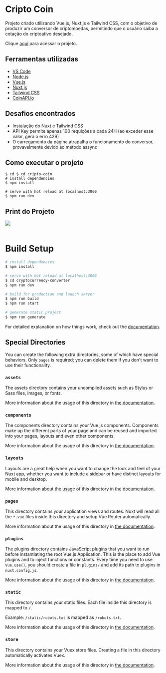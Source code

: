 <!-- @format -->

# Cripto Coin

Projeto criado utilizando Vue.js, Nuxt.js e Tailwind CSS, com o objetivo de produzir um conversor de criptomoedas, permitindo que o usuário saiba a cotação do criptoativo desejado.

Clique <a href="https://cryptor-converter.netlify.app/">aqui</a> para acessar o projeto.


## Ferramentas utilizadas

- <a href="https://code.visualstudio.com/">VS Code</a>
- <a href="https://nodejs.org/en/">Node.js</a>
- <a href="https://vuejs.org/">Vue.js</a>
- <a href="https://nuxtjs.org/">Nuxt.js</a>
- <a href="https://tailwindcss.com/">Tailwind CSS</a>
- <a href="https://www.coinapi.io/">CoinAPI.io</a>

## Desafios encontrados

- Instalação do Nuxt e Tailwind CSS
- API Key permite apenas 100 requições a cada 24H (ao exceder esse valor, gera o erro 429)
- O carregamento da página atrapalha o funcionamento do conversor, provavelmente devido ao método assync

## Como executar o projeto

    $ cd $ cd cripto-coin
    # install dependencies
    $ npm install

    # serve with hot reload at localhost:3000
    $ npm run dev

## Print do Projeto
<a href="https://cryptor-converter.netlify.app/">
    <img src="https://user-images.githubusercontent.com/42364778/212822345-1e628d9f-63a7-4464-bbe2-cb8454335909.png">
</a>

</br>
</br>

# Build Setup

```bash
# install dependencies
$ npm install

# serve with hot reload at localhost:3000
$ cd cryptocurrency-converter
$ npm run dev

# build for production and launch server
$ npm run build
$ npm run start

# generate static project
$ npm run generate
```

For detailed explanation on how things work, check out the [documentation](https://nuxtjs.org).

## Special Directories

You can create the following extra directories, some of which have special behaviors. Only `pages` is required; you can delete them if you don't want to use their functionality.

### `assets`

The assets directory contains your uncompiled assets such as Stylus or Sass files, images, or fonts.

More information about the usage of this directory in [the documentation](https://nuxtjs.org/docs/2.x/directory-structure/assets).

### `components`

The components directory contains your Vue.js components. Components make up the different parts of your page and can be reused and imported into your pages, layouts and even other components.

More information about the usage of this directory in [the documentation](https://nuxtjs.org/docs/2.x/directory-structure/components).

### `layouts`

Layouts are a great help when you want to change the look and feel of your Nuxt app, whether you want to include a sidebar or have distinct layouts for mobile and desktop.

More information about the usage of this directory in [the documentation](https://nuxtjs.org/docs/2.x/directory-structure/layouts).

### `pages`

This directory contains your application views and routes. Nuxt will read all the `*.vue` files inside this directory and setup Vue Router automatically.

More information about the usage of this directory in [the documentation](https://nuxtjs.org/docs/2.x/get-started/routing).

### `plugins`

The plugins directory contains JavaScript plugins that you want to run before instantiating the root Vue.js Application. This is the place to add Vue plugins and to inject functions or constants. Every time you need to use `Vue.use()`, you should create a file in `plugins/` and add its path to plugins in `nuxt.config.js`.

More information about the usage of this directory in [the documentation](https://nuxtjs.org/docs/2.x/directory-structure/plugins).

### `static`

This directory contains your static files. Each file inside this directory is mapped to `/`.

Example: `/static/robots.txt` is mapped as `/robots.txt`.

More information about the usage of this directory in [the documentation](https://nuxtjs.org/docs/2.x/directory-structure/static).

### `store`

This directory contains your Vuex store files. Creating a file in this directory automatically activates Vuex.

More information about the usage of this directory in [the documentation](https://nuxtjs.org/docs/2.x/directory-structure/store).
